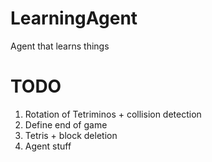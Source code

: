 # LearningAgent
Agent that learns things

# TODO
1. Rotation of Tetriminos + collision detection
2. Define end of game
3. Tetris + block deletion
4. Agent stuff